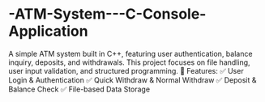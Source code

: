 # -ATM-System---C-Console-Application
A simple ATM system built in C++, featuring user authentication, balance inquiry, deposits, and withdrawals. This project focuses on file handling, user input validation, and structured programming.  🔹 Features: ✅ User Login &amp; Authentication ✅ Quick Withdraw &amp; Normal Withdraw ✅ Deposit &amp; Balance Check ✅ File-based Data Storage
